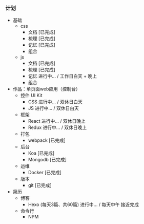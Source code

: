 ### 计划
* 基础
    * css
        * 文档 [已完成]
        * 梳理 [已完成]
        * 记忆 [已完成]
        * 组合
    * js
        * 文档 [已完成]
        * 梳理 [已完成]
        * 记忆 进行中... / 工作日白天 + 晚上
        * 组合
* 作品：单页面web应用（控制台）
    * 控件 UI Kit
        * CSS 进行中... / 双休日白天
        * JS 进行中... / 双休日白天
    * 框架
        * React 进行中... / 双休日晚上
        * Redux 进行中... / 双休日晚上
    * 打包
        * webpack [已完成]
    * 后台
        * Koa [已完成]
        * Mongodb [已完成]
    * 运维
        * Docker [已完成]
    * 版本
        * git [已完成]
* 简历
    * 博客
        * Hexo (每天3篇、共60篇) 进行中... / 每天中午 接近完成
    * 命令行
        * NPM

